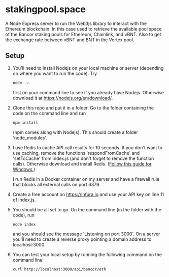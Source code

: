 # stakingpool.space
A Node Express server to run the Web3js library to interact with the Ethereum blockchain. In this case used to retrieve the available pool space of the Bancor staking pools for Ethereum, Chainlink, and vBNT. Also to get the exchange rate between vBNT and BNT in the Vortex pool.

## Setup
1. You'll need to install Nodejs on your local machine or server (depending on where you want to run the code). Try
   ```bash
   node -v
   ```
   first on your command line to see if you already have Nodejs. Otherwise download it at https://nodejs.org/en/download/.
2. Clone this repo and put it in a folder. Go to the folder containing the code on the command line and run
   ```bash
   npm install
   ```
   (npm comes along with Nodejs). This should create a folder 'node_modules'.
3. I use Redis to cache API call results for 10 seconds. If you don't want to use caching, remove the functions 'respondFromCache' and 'setToCache' from index.js (and don't forget to remove the function calls). Otherwise download and install Redis. ([Follow this guide for Windows.](https://redislabs.com/blog/redis-on-windows-10/))

   I run Redis in a Docker container on my server and have a firewall rule that blocks all external calls on port 6379.
4. Create a free account on https://infura.io and use your API key on line 11 of index.js.
5. You should be all set to go. On the command line (in the folder with the code), run
   ```bash
   node index
   ```
   and you should see the message 'Listening on port 3000'. On a server you'll need to create a reverse proxy pointing a domain address to localhost:3000.
6. You can test your local setup by running the following command on the command line:
   ```bash
   curl http://localhost:3000/api/bancor/eth
   ```
